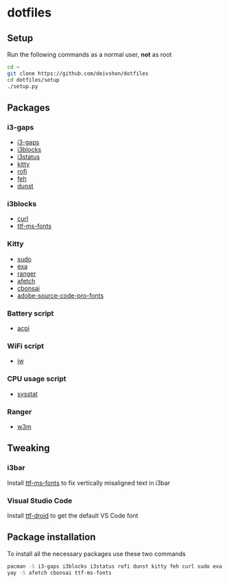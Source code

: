 # dotfiles
## **Setup**
Run the following commands as a normal user, **not** as root
```bash
cd ~
git clone https://github.com/deivshon/dotfiles
cd dotfiles/setup
./setup.py
```
## **Packages**
### **i3-gaps**
+ [i3-gaps](https://archlinux.org/packages/community/x86_64/i3-gaps/)
+ [i3blocks](https://archlinux.org/packages/community/x86_64/i3blocks/)
+ [i3status](https://archlinux.org/packages/community/x86_64/i3status/)
+ [kitty](https://archlinux.org/packages/community/x86_64/kitty/)
+ [rofi](https://archlinux.org/packages/community/x86_64/rofi/)
+ [feh](https://archlinux.org/packages/extra/x86_64/feh/)
+ [dunst](https://archlinux.org/packages/community/x86_64/dunst/)
### **i3blocks**
+ [curl](https://archlinux.org/packages/core/x86_64/curl/)
+ [ttf-ms-fonts](https://aur.archlinux.org/packages/ttf-ms-fonts/)
### **Kitty**
+ [sudo](https://archlinux.org/packages/core/x86_64/sudo/)
+ [exa](https://archlinux.org/packages/community/x86_64/exa/)
+ [ranger](https://archlinux.org/packages/community/any/ranger/)
+ [afetch](https://aur.archlinux.org/packages/afetch/)
+ [cbonsai](https://aur.archlinux.org/packages/cbonsai/)
+ [adobe-source-code-pro-fonts](https://archlinux.org/packages/extra/any/adobe-source-code-pro-fonts/)
### **Battery script**
+ [acpi](https://archlinux.org/packages/community/x86_64/acpi/)
### **WiFi script**
+ [iw](https://archlinux.org/packages/core/x86_64/iw/)
### **CPU usage script**
+ [sysstat](https://archlinux.org/packages/community/x86_64/sysstat/)
### **Ranger**
+ [w3m](https://archlinux.org/packages/extra/x86_64/w3m/)
## **Tweaking**
### **i3bar**
Install [ttf-ms-fonts](https://aur.archlinux.org/packages/ttf-ms-fonts/) to fix vertically misaligned text in i3bar

### **Visual Studio Code**
Install [ttf-droid](https://archlinux.org/packages/community/any/ttf-droid/) to get the default VS Code font

## **Package installation**
To install all the necessary packages use these two commands
```bash
pacman -S i3-gaps i3blocks i3status rofi dunst kitty feh curl sudo exa adobe-source-code-pro-fonts acpi iw sysstat ranger w3m ttf-droid
yay -S afetch cbonsai ttf-ms-fonts
```
